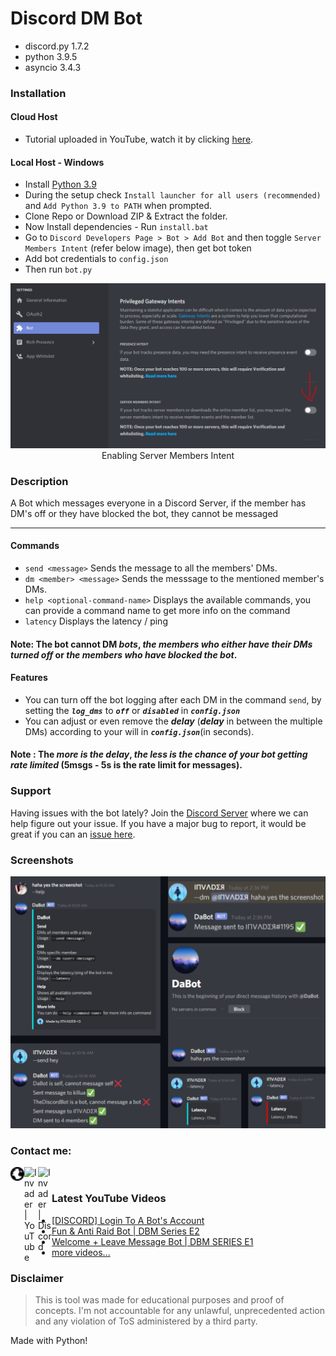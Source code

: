 # Discord DM Bot 

- discord.py 1.7.2
- python 3.9.5
- asyncio 3.4.3

### Installation

#### Cloud Host
- Tutorial uploaded in YouTube, watch it by clicking [here][youtube_tutorial].

#### Local Host - Windows
- Install [Python 3.9][python_link]
- During the setup check `Install launcher for all users (recommended)` and `Add Python 3.9 to PATH` when prompted.
- Clone Repo or Download ZIP & Extract the folder.
- Now Install dependencies - Run `install.bat`
- Go to `Discord Developers Page > Bot > Add Bot` and then toggle `Server Members Intent` (refer below image), then get bot token
- Add bot credentials to `config.json`
- Then run `bot.py`


<div align=center><img src="assets/membersintent.PNG"></div>
<div align=center>Enabling Server Members Intent</div>

### Description

A Bot which messages everyone in a Discord Server, if the member has DM's off or they have blocked the bot, they cannot be messaged

***

#### Commands
- `send <message>` Sends the message to all the members' DMs.
- `dm <member> <message>` Sends the messsage to the mentioned member's DMs.
- `help <optional-command-name>` Displays the available commands, you can provide a command name to get more info on the command
- `latency` Displays the latency / ping

#### Note: The bot cannot DM **_bots_**, **_the members who either have their DMs turned off_** or **_the members who have blocked the bot_**.

#### Features
- You can turn off the bot logging after each DM in the command `send`, by setting the **_`log_dms`_** to **_`off`_** or **_`disabled`_** in **_`config.json`_**
- You can adjust or even remove the ***delay*** (**_delay_** in between the multiple DMs) according to your will in ***`config.json`***(in seconds).

#### Note : The ***more is the delay***, ***the less is the chance of your bot getting rate limited*** **(5msgs - 5s is the rate limit for messages)**.

### Support

Having issues with the bot lately? Join the [Discord Server][discord] where we can help figure out your issue. If you have a major bug to report, it would be great if you can an [issue here](https://github.com/invader1234/discord-dm-1.7.2/issues).



### Screenshots

<div align="center"><img src="assets/haha.png"></div>


### Contact me:
[<img align="left" alt="Invader" width="22px" src="https://raw.githubusercontent.com/iconic/open-iconic/master/svg/globe.svg" />][website]
[<img align="left" alt="Invader | YouTube" width="22px" src="https://cdn.jsdelivr.net/npm/simple-icons@v3/icons/youtube.svg" />][youtube]
[<img align="left" alt="Invader | Discord" width="22px" src="https://cdn.jsdelivr.net/npm/simple-icons@3.13.0/icons/discord.svg" />][discord]

</br>



### Latest YouTube Videos

- [\[DISCORD\] Login To A Bot's Account](https://www.youtube.com/watch?v=Z-S5SvgbmrM)
- [Fun & Anti Raid Bot | DBM Series E2](https://youtu.be/Cqaxt5GTfuo)
- [Welcome + Leave Message Bot | DBM SERIES E1](https://youtu.be/gS8Ncj0A-jA)
- [more videos...](https://youtube.com/invader6)


### Disclaimer
> This is tool was made for educational purposes and proof of concepts. I'm not accountable for any unlawful, unprecedented action and any violation of ToS administered by a third party.


Made with Python!


[website]: https://sites.google.com/view/invaderop/home
[discord]: https://discord.gg/XxBv46EtHM
[youtube]: https://www.youtube.com/Invader6
[youtube_tutorial]: https://youtu.be/Sogd23Uibd0
[python_link]: https://www.python.org/downloads/release/python-395/
